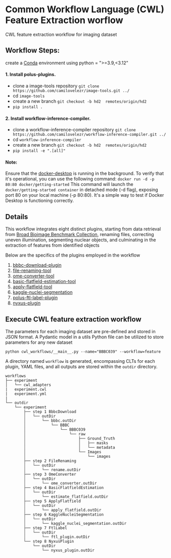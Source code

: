 # Common Workflow Language (CWL) Feature Extraction worflow

CWL feature extraction workflow for imaging dataset

##  Workflow Steps:

create a [Conda](https://conda.io/projects/conda/en/latest/user-guide/tasks/manage-environments.html#activating-an-environment) environment using python = ">=3.9,<3.12"

#### 1. Install polus-plugins.

- clone a image-tools repository
`git clone https://github.com/camilovelezr/image-tools.git ../`
- cd `image-tools`
- create a new branch
`git checkout -b hd2  remotes/origin/hd2`
- `pip install .`

#### 2. Install workflow-inference-compiler.
- clone a workflow-inference-compiler repository
`git clone https://github.com/camilovelezr/workflow-inference-compiler.git ../`
- cd `workflow-inference-compiler`
- create a new branch
`git checkout -b hd2  remotes/origin/hd2`
- `pip install -e ".[all]"`

#### Note:
Ensure that the [docker-desktop](https://www.docker.com/products/docker-desktop/) is running in the background. To verify that it's operational, you can use the following command:
`docker run -d -p 80:80 docker/getting-started` 
This command will launch the `docker/getting-started container` in detached mode (-d flag), exposing port 80 on your local machine (-p 80:80). It's a simple way to test if Docker Desktop is functioning correctly.

## Details 
This workflow integrates eight distinct plugins, starting from data retrieval from [Broad Bioimage Benchmark Collection](https://bbbc.broadinstitute.org/), renaming files, correcting uneven illumination, segmenting nuclear objects, and culminating in the extraction of features from identified objects

Below are the specifics of the plugins employed in the workflow
1. [bbbc-download-plugin](https://github.com/saketprem/polus-plugins/tree/bbbc_download/utils/bbbc-download-plugin)
2. [file-renaming-tool](https://github.com/PolusAI/image-tools/tree/master/formats/file-renaming-tool)
3. [ome-converter-tool](https://github.com/PolusAI/image-tools/tree/master/formats/ome-converter-tool)
4. [basic-flatfield-estimation-tool](https://github.com/PolusAI/image-tools/tree/master/regression/basic-flatfield-estimation-tool)
5. [apply-flatfield-tool](https://github.com/PolusAI/image-tools/tree/master/transforms/images/apply-flatfield-tool)
6. [kaggle-nuclei-segmentation](https://github.com/hamshkhawar/image-tools/tree/kaggle-nuclei_seg/segmentation/kaggle-nuclei-segmentation)
7. [polus-ftl-label-plugin](https://github.com/hamshkhawar/image-tools/tree/kaggle-nuclei_seg/transforms/images/polus-ftl-label-plugin)
8. [nyxus-plugin](https://github.com/PolusAI/image-tools/tree/kaggle-nuclei_seg/features/nyxus-plugin)

## Execute CWL feature extraction workflow

The parameters for each imaging dataset are pre-defined and stored in JSON format. A Pydantic model in a utils Python file can be utilized to store parameters for any new dataset

`python cwl_workflows/__main__.py --name="BBBC039" --workflow=feature`

A directory named `workflow` is generated, encompassing CLTs for each plugin, YAML files, and all outputs are stored within the `outdir` directory.
```
workflows
├── experiment
│   └── cwl_adapters
|   experiment.cwl
|   experiment.yml
|
└── outdir
    └── experiment
        ├── step 1 BbbcDownload
        │   └── outDir
        │       └── bbbc.outDir
        │           └── BBBC
        │               └── BBBC039
        │                   └── raw
        │                       ├── Ground_Truth
        │                       │   ├── masks
        │                       │   └── metadata
        │                       └── Images
        │                           └── images
        ├── step 2 FileRenaming
        │   └── outDir
        │       └── rename.outDir
        ├── step 3 OmeConverter
        │   └── outDir
        │       └── ome_converter.outDir
        ├── step 4 BasicFlatfieldEstimation
        │   └── outDir
        │       └── estimate_flatfield.outDir
        ├── step 5 ApplyFlatfield
        │   └── outDir
        │       └── apply_flatfield.outDir
        ├── step 6 KaggleNucleiSegmentation
        │   └── outDir
        │       └── kaggle_nuclei_segmentation.outDir
        ├── step 7 FtlLabel
        │   └── outDir
        │       └── ftl_plugin.outDir
        └── step 8 NyxusPlugin
            └── outDir
                └── nyxus_plugin.outDir

```
